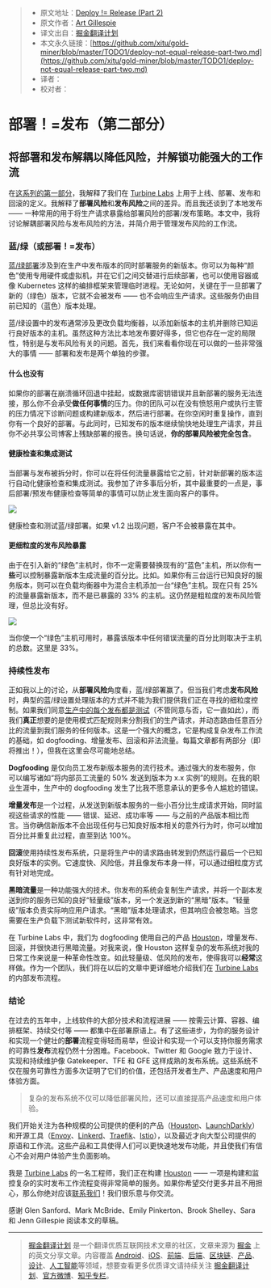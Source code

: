 > * 原文地址：[Deploy != Release (Part 2)](https://blog.turbinelabs.io/deploy-not-equal-release-part-two-acbfe402a91c)
> * 原文作者：[Art Gillespie](https://blog.turbinelabs.io/@artgillespie?source=post_header_lockup)
> * 译文出自：[掘金翻译计划](https://github.com/xitu/gold-miner)
> * 本文永久链接：[https://github.com/xitu/gold-miner/blob/master/TODO1/deploy-not-equal-release-part-two.md](https://github.com/xitu/gold-miner/blob/master/TODO1/deploy-not-equal-release-part-two.md)
> * 译者：
> * 校对者：

# 部署！=发布（第二部分）

## 将部署和发布解耦以降低风险，并解锁功能强大的工作流

在[这系列的第一部分](https://medium.com/turbine-labs/deploy-not-equal-release-part-one-4724bc1e726b)，我解释了我们在 [Turbine Labs](https://turbinelabs.io) 上用于上线、部署、发布和回滚的定义。我解释了**部署风险**和**发布风险**之间的差异。而且我还谈到了本地发布 —— 一种常用的用于将生产请求暴露给部署风险的部署/发布策略。本文中，我将讨论解耦部署风险与发布风险的方法，并简介用于管理发布风险的工作流。

### 蓝/绿（或部署！=发布）

[蓝/绿部署](https://martinfowler.com/bliki/BlueGreenDeployment.html)涉及到在生产中发布版本的同时部署服务的新版本。你可以为每种“颜色”使用专用硬件或虚拟机，并在它们之间交替进行后续部署，也可以使用容器或像 Kubernetes 这样的编排框架来管理临时进程。无论如何，关键在于一旦部署了新的（绿色）版本，它就不会被发布 —— 也不会响应生产请求。这些服务仍由目前已知的（蓝色）版本处理。

蓝/绿设置中的发布通常涉及更改负载均衡器，以添加新版本的主机并删除已知运行良好版本的主机。虽然这种方法比本地发布要好得多，但它也存在一定的局限性，特别是与发布风险有关的问题。首先，我们来看看你现在可以做的一些非常强大的事情 —— 部署和发布是两个单独的步骤。

#### 什么也没有

如果你的部署在崩溃循环回退中挂起，或数据库密钥错误并且新部署的服务无法连接，那么你不会承受**做任何事情**的压力。你的团队可以在没有愤怒用户或执行主管的压力情况下诊断问题或构建新版本，然后进行部署。在你空闲时重复操作，直到你有一个良好的部署。与此同时，已知发布的版本继续愉快地处理生产请求，并且你不必共享公司博客上残缺部署的报告。换句话说，**你的部署风险被完全包含**。

#### 健康检查和集成测试

当部署与发布被拆分时，你可以在将任何流量暴露给它之前，针对新部署的版本运行自动化健康检查和集成测试。我参加了许多事后分析，其中最重要的一点是，事后部署/预发布健康检查等简单的事情可以防止发生面向客户的事件。

![](https://cdn-images-1.medium.com/max/800/1*YcCeIx4-FrWMS63ZaVqSRQ.png)

健康检查和测试蓝/绿部署。如果 v1.2 出现问题，客户不会被暴露在其中。

#### 更细粒度的发布风险暴露

由于在引入新的“绿色”主机时，你不一定需要替换现有的“蓝色”主机，所以你有**一些**可以控制暴露新版本生成流量的百分比。比如。如果你有三台运行已知良好的服务版本，则可以在负载均衡器中为混合主机添加一台“绿色”主机。现在只有 25% 的流量暴露新版本，而不是已暴露的 33% 的主机。这仍然是粗粒度的发布风险管理，但总比没有好。

![](https://cdn-images-1.medium.com/max/800/1*7D-TdjRuzt9wGX1dcMnitg.png)

当你使一个“绿色”主机可用时，暴露该版本中任何错误流量的百分比则取决于主机的总数。这里是 33%。

### 持续性发布

正如我以上的讨论，从**部署风险**角度看，蓝/绿部署赢了。但当我们考虑**发布风险**时，典型的蓝/绿设置处理版本的方式并不能为我们提供我们正在寻找的细粒度控制。如果我们同意[生产中的每个发布都是测试](https://medium.com/turbine-labs/every-release-is-a-production-test-b31d80f2bc74)（不管同意与否，它一直如此），而我们**真正**想要的是使用模式匹配规则来分割我们的生产请求，并动态路由任意百分比的流量到我们服务的任何版本。这是一个强大的概念，它是构成复杂发布工作流的基础，如 dogfooding、增量发布、回滚和非法流量。每篇文章都有两部分（即将推出！），但我在这里会尽可能地总结。

**Dogfooding** 是仅向员工发布新版本服务的流行技术。通过强大的发布服务，你可以编写诸如“将内部员工流量的 50% 发送到版本为 x.x 实例”的规则。在我的职业生涯中，生产中的 dogfooding 发生了比我不愿意承认的更多令人尴尬的错误。

**增量发布**是一个过程，从发送到新版本服务的一些小百分比生成请求开始，同时监视这些请求的性能 —— 错误、延迟、成功率等 —— 与之前的产品版本相比而言。当你确信新版本不会出现任何与已知良好版本相关的意外行为时，你可以增加百分比并重复此过程，直至到达 100%。

**回滚**使用持续性发布系统，只是将生产中的请求路由转发到仍然运行最后一个已知良好版本的实例。它速度快、风险低，并且像发布本身一样，可以通过细粒度方式有针对地完成。

**黑暗流量**是一种功能强大的技术。你发布的系统会复制生产请求，并将一个副本发送到你的服务已知的良好“轻量级”版本，另一个发送到新的“黑暗”版本。“轻量级”版本负责实际响应用户请求。“黑暗”版本处理请求，但其响应会被忽略。当您需要在生产负载下测试新软件时，这非常有效。

在 Turbine Labs 中，我们为 dogfooding 使用自己的产品 [Houston](https://turbinelabs.io)，增量发布、回滚，并很快进行黑暗流量。对我来说，像 Houston 这样复杂的发布系统对我的日常工作来说是一种革命性改变。如此轻量级、低风险的发布，使得我可以**经常**这样做。作为一个团队，我们将在以后的文章中更详细地介绍我们在 [Turbine Labs](https://turbinelabs.io) 的内部发布流程。

### 结论

在过去的五年中，上线软件的大部分技术和流程进展 —— 按需云计算、容器、编排框架、持续交付等 —— 都集中在部署原语上。有了这些进步，为你的服务设计和实现一个健壮的**部署**流程变得轻而易举，但设计和实现一个可以支持你服务需求的可靠性**发布**流程仍然十分困难。Facebook、Twitter 和 Google 致力于设计、实现和持续维护像 Gatekeeper、TFE 和 GFE 这样成熟的发布系统。这些系统不仅在服务可靠性方面多次证明了它们的价值，还包括开发者生产、产品速度和用户体验方面。

> 复杂的发布系统不仅可以降低部署风险，还可以直接提高产品速度和用户体验。

我们开始关注为各种规模的公司提供的便利的产品（[Houston](https://turbinelabs.io)、[LaunchDarkly](https://launchdarkly.com/)）和开源工具（[Envoy](https://lyft.github.io/envoy/)、[Linkerd](https://linkerd.io/)、[Traefik](https://traefik.io/)、[Istio](https://istio.io)），以及最近才向大型公司提供的原语和工作流。这些产品和工具使得人们可以更快速地发布功能，并且使我们有信心不会对用户体验产生负面影响。

我是 [Turbine Labs](https://turbinelabs.io/) 的一名工程师，我们正在构建 [Houston](https://docs.turbinelabs.io/reference/#introduction) —— 一项是构建和监控复杂的实时发布工作流程变得非常简单的服务。如果你希望交付更多并且不用担心，那么你绝对应该[联系我们](https://turbinelabs.io/contact)！我们很乐意与你交流。

感谢 Glen Sanford、Mark McBride、Emily Pinkerton、Brook Shelley、Sara 和 Jenn Gillespie 阅读本文的草稿。


---

> [掘金翻译计划](https://github.com/xitu/gold-miner) 是一个翻译优质互联网技术文章的社区，文章来源为 [掘金](https://juejin.im) 上的英文分享文章。内容覆盖 [Android](https://github.com/xitu/gold-miner#android)、[iOS](https://github.com/xitu/gold-miner#ios)、[前端](https://github.com/xitu/gold-miner#前端)、[后端](https://github.com/xitu/gold-miner#后端)、[区块链](https://github.com/xitu/gold-miner#区块链)、[产品](https://github.com/xitu/gold-miner#产品)、[设计](https://github.com/xitu/gold-miner#设计)、[人工智能](https://github.com/xitu/gold-miner#人工智能)等领域，想要查看更多优质译文请持续关注 [掘金翻译计划](https://github.com/xitu/gold-miner)、[官方微博](http://weibo.com/juejinfanyi)、[知乎专栏](https://zhuanlan.zhihu.com/juejinfanyi)。
